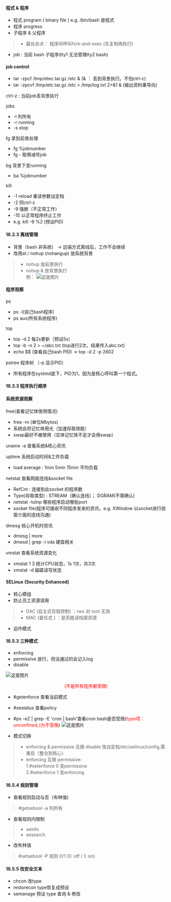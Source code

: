 #### 程式 & 程序
- 程式 program ( binary file )   e.g.  /bin/bash 是程式
- 程序 progress 
- 子程序 & 父程序 
> -  最处杂点： 程序间呼叫fork-and-exec (先复制再执行)
- job : 当前 bash 子程序(tty1 无法管理tty2 bash)


#### job control
- tar -zpcf /tmp/etec.tar.gz /etc &  (& ： 丢到背景执行。不怕ctrl-c)
- tar -zpcvf /tmp/etc.tar.gz /etc > /tmp/log.txt 2>&1 &  (输出资料重导向)
    
ctrl-z : 当前job丢背景执行    

jobs     
- -l  列所有
- -r  running
- -s  stop

fg 拿到前景处理    
- fg %jobnumber
- fg - 取用减号job

bg 背景下变running    
- ba %jobnumber

kill
- -1 reload 重读参数设定档
- -2 同ctrl-c
- -9 强删（不正常工作）
- -15 以正常程序终止工作
- e.g. kill -9 %2 (预设PID)

#### 16.2.3 离线管理
- 背景（bash 非系统） → 远端方式离线后，工作不会继续
- 改用at / nohup (nohangup) 放系统背景
> - nohup 放前景执行
> - nohup & 放背景执行   
例：
![这是图片](/home/panda/no-starch/ng/jpg/16-1.jpg "nohup")





#### 程序观察
ps   
- ps -l(自己bash程序)
- ps aux(所有系统程序)

top   
- top -d 2   每2s更新（预设5s）
- top -b -n 2 > ~/abc.txt  (top进行2次，结果传入abc.txt)
- echo $$ (查看自己bash PID) → top -d 2 -p 2602

pstree  程序树 （-p 显示PID）   
- 所有程序在systmd底下，PID为1，因为是核心呼叫第一个程式。






#### 16.3.3 程序执行顺序













#### 系统资源观察
free(查看记忆体使用情况)   
- free -m (单位Mbytes)
- 系统会将记忆体用光（加速存取效能）
- swap最好不被使用（实体记忆体不足才会用swap）

uname -a 查看系统&核心资讯   

uptime 系统启动时间&工件负载   
- load average : 1min 5min 15min 平均负载

netstat 查看网路连线&socket file   
- RefCnt : 连接到此socket 的程序数
- Type(存取类型) : STREAM（确认连线）； DGRAM(不需确认)
- netstat -tulnp 哪些程序启动哪些port
- socket file(程序可接收不同程序发来的资讯，e.g. XWindow 以socket进行视窗介面的连线沟通) 


dmesg 核心开机时资讯   
- dmesg | more
- dmesd | grep -i vda 硬盘相关

vmstat 查看系统资源变化   
- vmstat 1 3   统计CPU状态，1s 1次，共3次
- vmstat -d    磁碟读写状态 

























#### SELinux (Security Enhanced)
- 核心模组
- 防止员工资源误用
> - DAC (自主式存取控制) ：rwx 对 root 无效
> - MAC (委任式        ) ：是否能读档案资源
- 运作模式















#### 16.5.3 三种模式
- enforcing
- permissive 放行，但没通过的会记入log
- disable

![这是图片](/home/panda/no-starch/ng/jpg/16-2.jpg "selinux")
<center><font color=red>(不是所有程序都受限)</font></center>

- #getenforce 查看当前模式
- #sestatus 查看policy
- #ps -eZ | grep -E 'cron | bash'查看cron bash是否受限(<font color=red>type项：unconfined_t为不受限</font>)
![这是图片](/home/panda/no-starch/ng/jpg/16-3.jpg "bash")

- 模式切换
> - enforcing & permissive 互换 disable 改设定档/etc/selinux/config,需重启（整合到核心）
> - enforcing 互换 permissive:   
> 1.#setenforce 0 变permissive    
> 2.#setenforce 1 变enforcing   

#### 16.5.4 规则管理
- 查看规则启动与否（布林值)
> #getsebool -a 列所有
- 查看规则内限制
> - seinfo
> - sesearch
- 改布林值
> #setsebool -P 规则 0/1 (0: off / 1: on)

#### 16.5.5 改安全文本
- chcon 改type
- restorecon type恢复成预设
- semanage 预设 type 查询 & 修改






